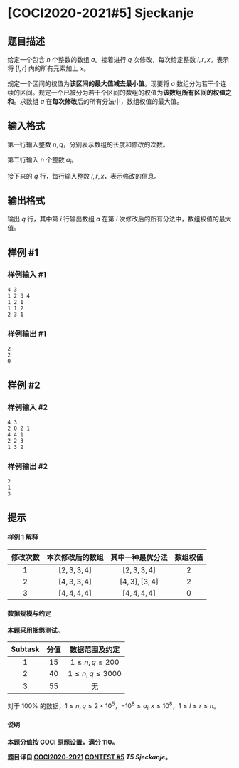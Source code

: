# [COCI2020-2021#5] Sjeckanje

## 题目描述

给定一个包含 $n$ 个整数的数组 $a$。接着进行 $q$ 次修改，每次给定整数 $l,r,x$。表示将 $[l,r]$ 内的所有元素加上 $x$。

规定一个区间的权值为**该区间的最大值减去最小值**。现要将 $a$ 数组分为若干个连续的区间。规定一个已被分为若干个区间的数组的权值为**该数组所有区间的权值之和**。求数组 $a$ 在**每次修改**后的所有分法中，数组权值的最大值。

## 输入格式

第一行输入整数 $n,q$，分别表示数组的长度和修改的次数。

第二行输入 $n$ 个整数 $a_i$。

接下来的 $q$ 行，每行输入整数 $l,r,x$，表示修改的信息。

## 输出格式

输出 $q$ 行，其中第 $i$ 行输出数组 $a$ 在第 $i$ 次修改后的所有分法中，数组权值的最大值。

## 样例 #1

### 样例输入 #1
```
4 3
1 2 3 4
1 2 1
1 1 2
2 3 1
```

### 样例输出 #1

```
2
2
0
```

## 样例 #2

### 样例输入 #2
```
4 3
2 0 2 1
4 4 1
2 2 3
1 3 2
```

### 样例输出 #2

```
2
1
3
```

## 提示

#### 样例 1 解释

|修改次数|本次修改后的数组|其中一种最优分法|数组权值|
| :----------: | :----------: | :----------: | :----------: |
|$1$|$[2,3,3,4]$|$[2,3,3,4]$|$2$|
|$2$|$[4,3,3,4]$|$[4,3],[3,4]$|$2$|
|$3$|$[4,4,4,4]$|$[4,4,4,4]$|$0$|

#### 数据规模与约定

**本题采用捆绑测试**。

|Subtask|分值|数据范围及约定|
| :----------: | :----------: | :----------: |
|$1$|$15$|$1 \le n,q \le 200$|
|$2$|$40$|$1 \le n,q \le 3000$|
|$3$|$55$|无|

对于 $100\%$ 的数据，$1 \le n,q \le 2 \times 10^5$，$-10^8 \le a_i,x \le 10^8$，$1 \le l \le r \le n$。

#### 说明

**本题分值按 COCI 原题设置，满分 $110$。**

**题目译自 [COCI2020-2021](https://hsin.hr/coci/) [CONTEST #5](https://hsin.hr/coci/contest5_tasks.pdf)  _T5 Sjeckanje_。**
